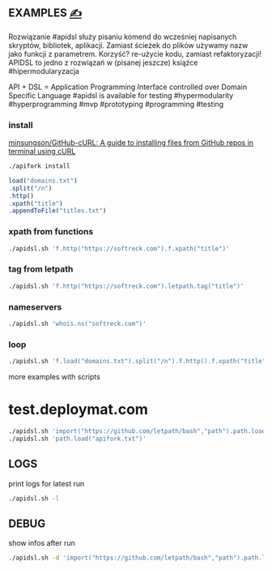 
## EXAMPLES [<span style='font-size:20px;'>&#x270D;</span>](https://github.com/apidsl/docs/edit/main/DOCS/EXAMPLES.md)


Rozwiązanie #apidsl służy pisaniu komend do wcześniej napisanych skryptów, bibliotek, aplikacji.
Zamiast ścieżek do plików używamy nazw jako funkcji z parametrem. Korzyść? re-użycie kodu, zamiast refaktoryzacji! APIDSL to jedno z rozwiązań w (pisanej jeszcze) książce #hipermodularyzacja

API + DSL = Application Programming Interface controlled over Domain Specific Language
#apidsl is available for testing
#hypermodularity #hyperprogramming #mvp #prototyping #programming #testing

### install

[minsungson/GitHub-cURL: A guide to installing files from GitHub repos in terminal using cURL](https://github.com/minsungson/GitHub-cURL)

```bash
./apifork install
```

```js
load("domains.txt")
.split("/n")
.http()
.xpath("title")
.appendToFile("titles.txt")
```


### xpath from functions

```bash
./apidsl.sh 'f.http("https://softreck.com").f.xpath("title")'
```


### tag from letpath

```bash
./apidsl.sh 'f.http("https://softreck.com").letpath.tag("title")'
```


### nameservers

```bash
./apidsl.sh 'whois.ns("softreck.com")'
```

### loop

```bash
./apidsl.sh 'f.load("domains.txt").split("/n").f.http().f.xpath("title").f.appendToFile("titles.txt")'
```

more examples with scripts
# test.deploymat.com

```bash
./apidsl.sh 'import("https://github.com/letpath/bash","path").path.load("apifork.txt")'
./apidsl.sh 'path.load("apifork.txt")'
```

## LOGS

print logs for latest run
```bash
./apidsl.sh -l
```

## DEBUG

show infos after run
```bash
./apidsl.sh -d 'import("https://github.com/letpath/bash","path").path.load("apifork.txt")'
```
